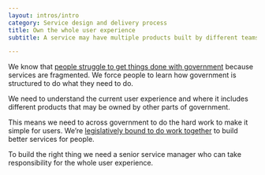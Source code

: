 ```yaml
---
layout: intros/intro
category: Service design and delivery process
title: Own the whole user experience
subtitle: A service may have multiple products built by different teams — you need a service manager who understands and owns the whole user experience.

---
```


We know that [people struggle to get things done with government](https://www.dta.gov.au/blog/gov-au-is-a-mental-model-for-government/) because services are fragmented. We force people to learn how government is structured to do what they need to do.

We need to understand the current user experience and where it includes different products that may be owned by other parts of government.

This means we need to across government to do the hard work to make it simple for users. We’re [legislatively bound to do work together](http://www.finance.gov.au/resource-management/pgpa-act/) to build better services for people.

To build the right thing we need a senior service manager who can take responsibility for the whole user experience.

